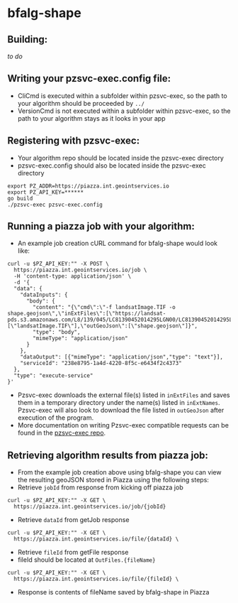 # bfalg-shape

## Building:
_to do_


## Writing your pzsvc-exec.config file:
* CliCmd is executed within a subfolder within pzsvc-exec, so the path to your algorithm should be proceeded by ` ../ `
* VersionCmd is not executed within a subfolder within pzsvc-exec, so the path to your algorithm stays as it looks in your app

## Registering with pzsvc-exec:
* Your algorithm repo should be located inside the pzsvc-exec directory
* pzsvc-exec.config should also be located inside the pzsvc-exec directory
```
export PZ_ADDR=https://piazza.int.geointservices.io
export PZ_API_KEY=******
go build
./pzsvc-exec pzsvc-exec.config
```

## Running a piazza job with your algorithm:
* An example job creation cURL command for bfalg-shape would look like:
```
curl -u $PZ_API_KEY:"" -X POST \
  https://piazza.int.geointservices.io/job \
  -H 'content-type: application/json' \
  -d '{
  "data": {
    "dataInputs": {
      "body": {
        "content": "{\"cmd\":\"-f landsatImage.TIF -o shape.geojson\",\"inExtFiles\":[\"https://landsat-pds.s3.amazonaws.com/L8/139/045/LC81390452014295LGN00/LC81390452014295LGN00_B1.TIF\"],\"inExtNames\":[\"landsatImage.TIF\"],\"outGeoJson\":[\"shape.geojson\"]}",
        "type": "body",
        "mimeType": "application/json"
      }
    },
    "dataOutput": [{"mimeType": "application/json","type": "text"}],
    "serviceId": "238e8795-1a4d-4220-8f5c-e6434f2c4373"
  },
  "type": "execute-service"
}'
```
* Pzsvc-exec downloads the external file(s) listed in `inExtFiles` and saves them in a temporary directory under the name(s) listed in `inExtNames`. Pzsvc-exec will also look to download the file listed in `outGeoJson` after execution of the program.
* More documentation on writing Pzsvc-exec compatible requests can be found in the [pzsvc-exec repo](https://github.com/venicegeo/pzsvc-exec#execute-endpoint-request-format).

## Retrieving algorithm results from piazza job:
* From the example job creation above using bfalg-shape you can view the resulting geoJSON stored in Piazza using the following steps:
* Retrieve ` jobId ` from response from kicking off piazza job
```
curl -u $PZ_API_KEY:"" -X GET \
  https://piazza.int.geointservices.io/job/{jobId}
```
* Retrieve ` dataId ` from getJob response
```
curl -u $PZ_API_KEY:"" -X GET \
  https://piazza.int.geointservices.io/file/{dataId} \
```
* Retrieve ` fileId ` from getFile response
* fileId should be located at ` OutFiles.{fileName} `
```
curl -u $PZ_API_KEY:"" -X GET \
  https://piazza.int.geointservices.io/file/{fileId} \
```
* Response is contents of fileName saved by bfalg-shape in Piazza
